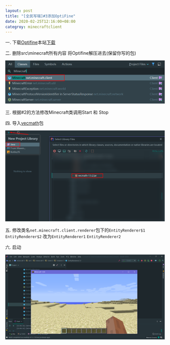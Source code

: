 ```yaml
---
layout: post
title: "[全民写端]#3添加OptiFine"
date: 2020-02-25T12:16:00+08:00
categroy: minecraftclient
---
```


一. 下载[Optifine](https://optifinesource.co.uk/)本站[下载](/assets/minecraftclient/OptiFine.zip)

二. 删除src\minecraft所有内容 将Optifine解压进去(保留你写的包)

![3-1](/assets/minecraftclient/2-1.png)

三. 根据#2的方法修改Minecraft类调用Start 和 Stop

四. 导入[vecmath](/assets/minecraftclient/vecmath-1.5.2.jar)包

![3-2](/assets/minecraftclient/3-2.png)

五. 修改类名`net.minecraft.client.renderer`包下的`EntityRenderer$1` `EntityRenderer$2` 改为`EntityRenderer1` `EntityRenderer2`

六. 启动


![3-3](/assets/minecraftclient/3-3.png)




